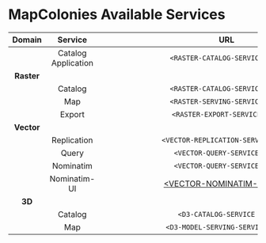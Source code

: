 # MapColonies Available Services

|   Domain   	|       Service       	|                  URL                  	|
|:----------:	|:-------------------:	|:-------------------------------------:	|
|            	| Catalog Application 	| `<RASTER-CATALOG-SERVICE_URL>`        	|
| **Raster** 	|                     	|                                       	|
|            	| Catalog             	| `<RASTER-CATALOG-SERVICE_URL>`        	|
|            	| Map                 	| `<RASTER-SERVING-SERVICE_URL>` 	        |
|            	| Export              	| `<RASTER-EXPORT-SERVICE_URL>`         	|
| **Vector** 	|                     	|                                       	|
|            	| Replication         	| `<VECTOR-REPLICATION-SERVICE_URL>`    	|
|            	| Query               	| `<VECTOR-QUERY-SERVICE_URL>`          	|
|            	| Nominatim               	| `<VECTOR-QUERY-SERVICE_URL>`          	|
|            	| Nominatim-UI               	| [<VECTOR-NOMINATIM-UI_URL>](<VECTOR-NOMINATIM-UI_URL>)          	|
| **3D**     	|                     	|                                       	|
|            	| Catalog             	| `<D3-CATALOG-SERVICE_URL>`            	|
|            	| Map                 	| `<D3-MODEL-SERVING-SERVICE_URL>`      	|

<style>
  table code {
    white-space: nowrap;
    overflow: hidden;
    text-overflow: ellipsis;
    width: 500px !important;
    display: block;
  }
</style>
<script>
var copy = function(target) {
    var textArea = document.createElement('textarea')
    textArea.setAttribute('style','width:1px;border:0;opacity:0;')
    document.body.appendChild(textArea)
    textArea.textContent = target.innerText
    textArea.select()
    document.execCommand('copy')
    document.body.removeChild(textArea)
}

// setTimeout(()=>{
  var pres = document.querySelectorAll("td code")
  pres.forEach(function(pre){
    var button = document.createElement("button")
    button.style.position = 'relative';
    button.style.top = '4px';
    button.style.height = '24px';
    // button.style.border = '0px';
    button.style.marginLeft = '10px';
    button.innerHTML = '<svg width="18" height="18" viewBox="0 0 24 24"><path d="M10 19h10v1h-10v-1zm14-13v18h-18v-6h-6v-18h18v6h6zm-18 0h10v-4h-14v14h4v-10zm16 2h-1.93c-.669 0-1.293.334-1.664.891l-1.406 2.109h-3.93l-1.406-2.109c-.371-.557-.995-.891-1.664-.891h-2v14h14v-14zm-12 6h10v-1h-10v1zm0 3h10v-1h-10v1z"/></svg>';
    pre.parentNode.nextSibling.nextSibling.appendChild(button);
    button.addEventListener('click', function(e){
      e.preventDefault()
      copy(pre)
    });
  })
// }, 2000);
</script>
